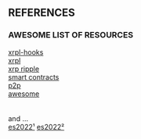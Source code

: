 ## REFERENCES
### AWESOME LIST OF RESOURCES

[xrpl-hooks](https://github.com/stars/f1f47a23/lists/xrpl-hooks)<br>
[xrpl](https://github.com/stars/f1f47a23/lists/xrpl)<br>
[xrp ripple](https://github.com/stars/f1f47a23/lists/ripple-xrp-ecosystem)<br>
[smart contracts](https://github.com/stars/f1f47a23/lists/smart-contracts-dapps)<br>
[p2p](https://github.com/stars/f1f47a23/lists/p2p-holochain)<br>
[awesome](https://github.com/stars/f1f47a23/lists/awesome)<br>
<br><br>
and ... <br>
[es2022¹](https://deliciousinsights.github.io/confoo-es2022/#/mainTitle) [es2022²](https://yagmurcetintas.com/journal/whats-new-in-es2022)<br>
[]()<br>
[]()<br>
